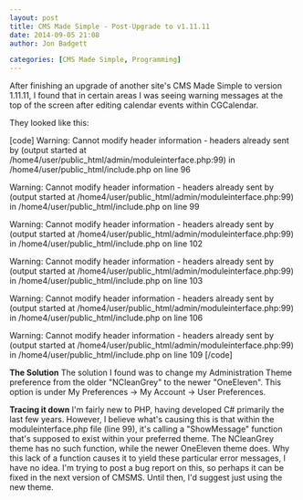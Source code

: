 ```yaml
---
layout: post
title: CMS Made Simple - Post-Upgrade to v1.11.11
date: 2014-09-05 21:08
author: Jon Badgett

categories: [CMS Made Simple, Programming]
---
```

After finishing an upgrade of another site's CMS Made Simple to version 1.11.11, I found that in certain areas I was seeing warning messages at the top of the screen after editing calendar events within CGCalendar. 

<!--more-->
They looked like this:

[code]
Warning: Cannot modify header information - headers already sent by (output started at /home4/user/public_html/admin/moduleinterface.php:99) in /home4/user/public_html/include.php on line 96

Warning: Cannot modify header information - headers already sent by (output started at /home4/user/public_html/admin/moduleinterface.php:99) in /home4/user/public_html/include.php on line 99

Warning: Cannot modify header information - headers already sent by (output started at /home4/user/public_html/admin/moduleinterface.php:99) in /home4/user/public_html/include.php on line 102

Warning: Cannot modify header information - headers already sent by (output started at /home4/user/public_html/admin/moduleinterface.php:99) in /home4/user/public_html/include.php on line 103

Warning: Cannot modify header information - headers already sent by (output started at /home4/user/public_html/admin/moduleinterface.php:99) in /home4/user/public_html/include.php on line 106

Warning: Cannot modify header information - headers already sent by (output started at /home4/user/public_html/admin/moduleinterface.php:99) in /home4/user/public_html/include.php on line 109
[/code]

<strong>The Solution</strong>
The solution I found was to change my Administration Theme preference from the older "NCleanGrey" to the newer "OneEleven". This option is under My Preferences -> My Account -> User Preferences.

<strong>Tracing it down</strong>
I'm fairly new to PHP, having developed C# primarily the last few years. However, I believe what's causing this is that within the moduleinterface.php file (line 99), it's calling a "ShowMessage" function that's supposed to exist within your preferred theme. The NCleanGrey theme has no such function, while the newer OneEleven theme does. Why this lack of a function causes it to yield these particular error messages, I have no idea. I'm trying to post a bug report on this, so perhaps it can be fixed in the next version of CMSMS. Until then, I'd suggest just using the new theme.
